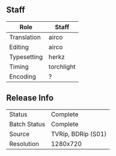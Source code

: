 ## Staff

| Role        | Staff       |
|-------------|-------------|
| Translation | airco       |
| Editing     | airco       |
| Typesetting | herkz       |
| Timing      | torchlight  |
| Encoding    | ?           |

## Release Info

|              |                    |
|--------------|--------------------|
| Status       | Complete           |
| Batch Status | Complete           |
| Source       | TVRip, BDRip (S01) |
| Resolution   | 1280x720           |
